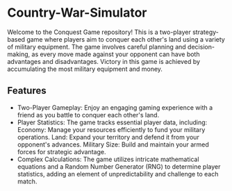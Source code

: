 # Country-War-Simulator

Welcome to the Conquest Game repository! This is a two-player strategy-based game where players aim to conquer each other's land using a variety of military equipment. The game involves careful planning and decision-making, as every move made against your opponent can have both advantages and disadvantages. Victory in this game is achieved by accumulating the most military equipment and money.

<h2>Features</h2> 

- Two-Player Gameplay: Enjoy an engaging gaming experience with a friend as you battle to conquer each other's land.
- Player Statistics: The game tracks essential player data, including:
    Economy: Manage your resources efficiently to fund your military operations.
    Land: Expand your territory and defend it from your opponent's advances.
    Military Size: Build and maintain your armed forces for strategic advantage.
- Complex Calculations: The game utilizes intricate mathematical equations and a Random Number Generator (RNG) to determine player statistics, adding an element of unpredictability and challenge to each match.
